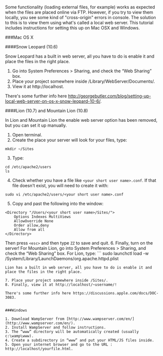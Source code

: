 Some functionality (loading external files, for example) works as expected when the files are placed online via FTP. However, if you try to view them locally, you see some kind of "cross-origin" errors in console. The solution to this is to view them using what's called a local web server. This tutorial includes instructions for setting this up on Mac OSX and Windows.

###Mac OS X

####Snow Leopard (10.6)

Snow Leopard has a built in web server, all you have to do is enable it and place the files in the right place.

1. Go into Sys­tem Pref­er­ences > Shar­ing, and check the “Web Shar­ing” box.
2. Place your project somewhere inside /Library/WebServer/Documents/.
3. View it at http://localhost.

There's some further info here http://georgebutler.com/blog/setting-up-local-web-server-on-os-x-snow-leopard-10-6/.


####Lion (10.7) and Mountain Lion (10.8)

In Lion and Mountain Lion the enable web server option has been removed, but you can set it up manually.

1. Open terminal.
2. Create the place your server will look for your files, type:
```
mkdir ~/Sites
```

3. Type:
```
cd /etc/apache2/users
ls
```
4. Check whether you have a file like ```<your short user name>.conf```. If that file doesn't exist, you will need to create it with:
```
sudo vi /etc/apache2/users/<your short user name>.conf
```
5. Copy and past the following into the window:
```
<Directory "/Users/<your short user name>/Sites/">
    Options Indexes MultiViews
    AllowOverride None
    Order allow,deny
    Allow from all
</Directory>
```
Then press ```<esc>``` and then type ```ZZ``` to save and quit.
6. Finally, turn on the server! For Mountain Lion, go into Sys­tem Pref­er­ences > Shar­ing, and check the “Web Shar­ing” box.
For Lion, type: ```
sudo launchctl load -w /System/Library/LaunchDaemons/org.apache.httpd.plist
``` 
Lion has a built in web server, all you have to do is enable it and place the files in the right place.

7. Place your project somewhere inside /Sites/.
8. Finally, view it at http://localhost/~username/!

There's some further info here https://discussions.apple.com/docs/DOC-3083.


###Windows

1. Download WampServer from [http://www.wampserver.com/en/](http://www.wampserver.com/en/).
2. Install WampServer and follow instructions.
3. The “www” directory will be automatically created (usually c:\wamp\www).
4. Create a subdirectory in “www” and put your HTML/JS files inside.
5. Open your internet browser and go to the URL : http://localhost/yourfile.html.